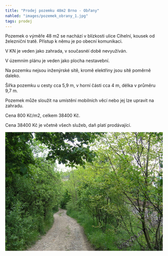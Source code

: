 ```yaml
---
title: "Prodej pozemku 48m2 Brno - Obřany"
nahled: "images/pozemek_obrany_1.jpg"
tags: prodej
---
```


Pozemek o výměře 48 m2 se nachází v blízkosti ulice Cihelní, kousek od železniční tratě. Přístup k němu je po obecní komunikaci. 

V KN je veden jako zahrada, v současnéí době nevyužíván. 

V územním plánu je veden jako plocha nestavební. 

Na pozemku nejsou inženýrské sítě, kromě elektřiny jsou sítě poměrně daleko. 

Šířka pozemku u cesty cca 5,9 m, v horní části cca 4 m, délka v průměru 9,7 m. 

Pozemek může sloužit na umístění mobilních věcí nebo jej lze upravit na zahradu. 

Cena 800 Kč/m2, celkem 38400 Kč. 

Cena 38400 Kč je včetně všech služeb, daň platí prodávající.

![Zahrada](/images/pozemek_obrany_1.jpg)

